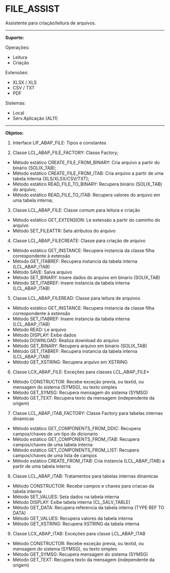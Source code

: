 # FILE_ASSIST
Assistente para criação/leitura de arquivos.

--------------------------------
<b> Suporte: </b>

Operações:
- Leitura
- Criação

Extensões:
- XLSX / XLS
- CSV / TXT
- PDF

Sistemas:
- Local
- Serv.Aplicação (AL11)

--------------------------------
<b> Objetos: </b>

1. Interface LIF_ABAP_FILE: Tipos e constantes

2. Classe LCL_ABAP_FILE_FACTORY: Classe Factory;
- Método estático CREATE_FILE_FROM_BINARY: Cria arquivo a partir do binário (SOLIX_TAB);
- Método estático CREATE_FILE_FROM_ITAB: Cria arquivo a partir de uma tabela interna (XLS/XLSX/CSV/TXT);
- Método estático READ_FILE_TO_BINARY: Recupera binário (SOLIX_TAB) do arquivo;
- Método estático READ_FILE_TO_ITAB: Recupera valores do arquivo em uma tabela interna;

3. Classe LCL_ABAP_FILE: Classe comum para leitura e criação
- Método estático GET_EXTENSION: Le extensão a partir do caminho do arquivo
- Método SET_FILEATTR: Seta atributos do arquivo

4. Classe LCL_ABAP_FILECREATE: Classe para criação de arquivo
- Método estático GET_INSTANCE: Recupera instancia da classe filha correspondente à extensão
- Método GET_ITABREF: Recupera instancia da tabela interna (LCL_ABAP_ITAB)
- Método SAVE: Salva arquivo
- Método SET_BINARY: Insere dados do arquivo em binario (SOLIX_TAB)
- Método SET_ITABREF: Insere instancia da tabela interna (LCL_ABAP_ITAB)

5. Classe LCL_ABAP_FILEREAD: Classe para leitura de arquivos
- Método estático GET_INSTANCE: Recupera instancia da classe filha correspondente à extensão
- Método SET_ITABREF: Insere instancia da tabela interna (LCL_ABAP_ITAB)
- Método READ: Le arquivo
- Método DISPLAY: Exibe dados
- Método DOWNLOAD: Realiza download do arquivo
- Método GET_BINARY: Recupera arquivo em binario (SOLIX_TAB)
- Método GET_ITABREF: Recupera instancia da tabela interna (LCL_ABAP_ITAB)
- Método GET_XSTRING: Recupera arquivo em XSTRING

6. Classe LCX_ABAP_FILE: Exceções para classes LCL_ABAP_FILE*
- Método CONSTRUCTOR: Recebe exceção previa, ou textid, ou mensagem do sistema (SYMSG), ou texto simples
- Método GET_SYMSG: Recupera mensagem do sistema (SYMSG)
- Método GET_TEXT: Recupera texto da mensagem (independente da origem)

7. Classe LCL_ABAP_ITAB_FACTORY: Classe Factory para tabelas internas dinamicas
- Método estático GET_COMPONENTS_FROM_DDIC: Recupera campos/chaves de um tipo do dicionario
- Método estático GET_COMPONENTS_FROM_ITAB: Recupera campos/chaves de uma tabela interna
- Método estático GET_COMPONENTS_FROM_LIST: Recupera campos/chaves de uma lista de campos
- Método estático CREATE_FROM_ITAB: Cria instancia (LCL_ABAP_ITAB) a partir de uma tabela interna

8. Classe LCL_ABAP_ITAB: Tratamentos para tabelas internas dinamicas
- Método CONSTRUCTOR: Recebe campos e chaves para criacao da tabela interna
- Método SET_VALUES: Seta dados na tabela interna
- Método DISPLAY: Exibe tabela interna (CL_SALV_TABLE)
- Método GET_DATA: Recupera referencia da tabela interna (TYPE REF TO DATA)
- Método GET_VALUES: Recupera valores da tabela interna
- Método GET_XSTRING: Recupera XSTRING da tabela interna

9. Classe LCX_ABAP_ITAB: Exceções para classe LCL_ABAP_ITAB
- Método CONSTRUCTOR: Recebe exceção previa, ou textid, ou mensagem do sistema (SYMSG), ou texto simples
- Método GET_SYMSG: Recupera mensagem do sistema (SYMSG)
- Método GET_TEXT: Recupera texto da mensagem (independente da origem)
